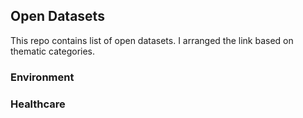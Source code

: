 ## Open Datasets

This repo contains list of open datasets. I arranged the link based on thematic categories.

### Environment


### Healthcare
